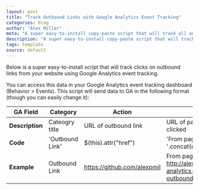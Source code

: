 ```yaml
---
layout: post
title: "Track Outbound Links with Google Analytics Event Tracking"
categories: blog
author: "Alex Miller"
meta: "A super easy-to-install copy-paste script that will track all outbound links on your website as a Google Analytics event."
description: "A super easy-to-install copy-paste script that will track all outbound links on your website as a Google Analytics event. Click to read more >>"
tags: template
source: default
---
```


Below is a super easy-to-install script that will track clicks on outbound links from your website using Google Analytics event tracking.

<script src="https://gist.github.com/alexmill/f4d668cb398ae83d78db.js"></script>

You can access this data in your Google Analytics event tracking dashboard (Behavior > Events). This script will send data to GA in the following format (though you can easily change it):

| **GA Field**    | Category       | Action                       | Label                                                                              |
| ----------- | -------------- | ---------------------------- | ---------------------------------------------------------------------------------- | 
| **Description** | Cateogry title | URL of outbound link         | URL of page on which link was clicked                                              |
| **Code**        | 'Outbound Link'| $(this).attr("href")         | 'From page: '.concat(document.URL)                                                 |
| **Example**    | Outbound Link  | https://github.com/alexpmil  |  From page: http://alex.miller.im/posts/google-analytics-event-track-outbound-links |
